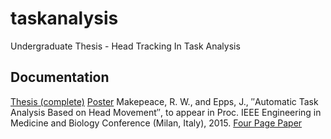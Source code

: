 # taskanalysis
Undergraduate Thesis - Head Tracking In Task Analysis

## Documentation
[Thesis (complete)](Documents/thesis.pdf)
[Poster](Documents/poster.pdf)
Makepeace, R. W., and Epps, J., ″Automatic Task Analysis Based on Head Movement″, to appear in Proc. IEEE Engineering in Medicine and Biology Conference (Milan, Italy), 2015.
[Four Page Paper](Documents/embspaperDRAFT.pdf)
